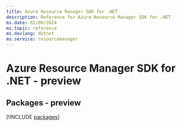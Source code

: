 ```yaml
---
title: Azure Resource Manager SDK for .NET
description: Reference for Azure Resource Manager SDK for .NET
ms.date: 02/09/2024
ms.topic: reference
ms.devlang: dotnet
ms.service: resourcemanager
---
```

# Azure Resource Manager SDK for .NET - preview
## Packages - preview
[!INCLUDE [packages](resource-manager-index.md)]